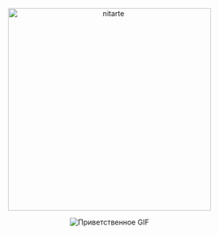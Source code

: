 <p align="center"><img src="https://jumpshare.com/s/gPWRHAQupcRwna9z7iEi" alt="nitarte" width="400"></p>

<p align="center">
  <img src="https://media.giphy.com/media/3o6Zt7kzX3g6G1v5gM/giphy.gif" alt="Приветственное GIF">
</p>
